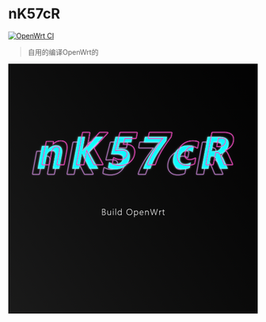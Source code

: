# nK57cR

[![OpenWrt CI](https://github.com/c3p7f2/nK57cR/actions/workflows/build-openwrt.yml/badge.svg)](https://github.com/c3p7f2/nK57cR/actions/workflows/build-openwrt.yml)

> 自用的编译OpenWrt的

![cover](./cover.png)